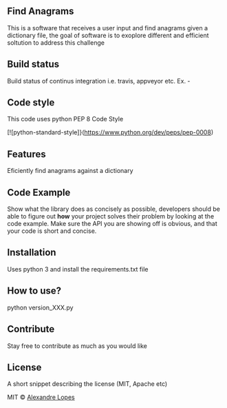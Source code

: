 ## Find Anagrams
This is a software that receives a user input and find anagrams given a dictionary file, the goal of software is to exoplore different and efficient soltution to address this challenge

## Build status
Build status of continus integration i.e. travis, appveyor etc. Ex. - 

## Code style
This code uses python PEP 8 Code Style

[![python-standard-style]}(https://www.python.org/dev/peps/pep-0008)
 
## Features
Eficiently find anagrams against a dictionary

## Code Example
Show what the library does as concisely as possible, developers should be able to figure out **how** your project solves their problem by looking at the code example. Make sure the API you are showing off is obvious, and that your code is short and concise.

## Installation
Uses python 3 and install the requirements.txt file

## How to use?
python version_XXX.py

## Contribute

Stay free to contribute as much as you would like 

## License
A short snippet describing the license (MIT, Apache etc)

MIT © [Alexandre Lopes]()
